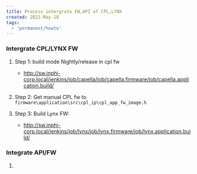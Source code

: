 ```yaml
---
title: Process intergrate FW,API of CPL,LYNX
created: 2022-May-18
tags:
  - 'permanent/howto'
---
```


### Intergrate CPL/LYNX FW

1. Step 1: build mode Nightly/release in cpl fw
	- http://sw.inphi-corp.local/jenkins/job/capella/job/capella.firmware/job/capella.application.build/

2. Step 2: Get manual CPL fw to `firmware\application\src\cpl_ip\cpl_app_fw_image.h`

3. Step 3: Build Lynx FW:
	- http://sw.inphi-corp.local/jenkins/job/lynx/job/lynx.firmware/job/lynx.application.build/

### Integrate API/FW
1. 
